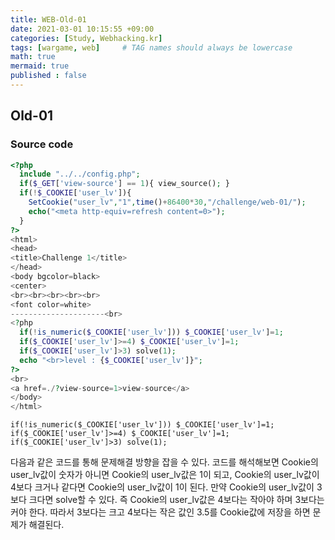 ```yaml
---
title: WEB-Old-01
date: 2021-03-01 10:15:55 +09:00
categories: [Study, Webhacking.kr]
tags: [wargame, web]     # TAG names should always be lowercase
math: true
mermaid: true
published : false
---
```


## Old-01
### Source code
```php
<?php
  include "../../config.php";
  if($_GET['view-source'] == 1){ view_source(); }
  if(!$_COOKIE['user_lv']){
    SetCookie("user_lv","1",time()+86400*30,"/challenge/web-01/");
    echo("<meta http-equiv=refresh content=0>");
  }
?>
<html>
<head>
<title>Challenge 1</title>
</head>
<body bgcolor=black>
<center>
<br><br><br><br><br>
<font color=white>
---------------------<br>
<?php
  if(!is_numeric($_COOKIE['user_lv'])) $_COOKIE['user_lv']=1;
  if($_COOKIE['user_lv']>=4) $_COOKIE['user_lv']=1;
  if($_COOKIE['user_lv']>3) solve(1);
  echo "<br>level : {$_COOKIE['user_lv']}";
?>
<br>
<a href=./?view-source=1>view-source</a>
</body>
</html>
```

```if(!is_numeric($_COOKIE['user_lv'])) $_COOKIE['user_lv']=1;```<br>
```if($_COOKIE['user_lv']>=4) $_COOKIE['user_lv']=1;```<br>
```if($_COOKIE['user_lv']>3) solve(1);```<br>

다음과 같은 코드를 통해 문제해결 방향을 잡을 수 있다. 코드를 해석해보면 Cookie의 user_lv값이 숫자가 아니면 Cookie의 user_lv값은 1이 되고, Cookie의 user_lv값이 4보다 크거나 같다면 Cookie의 user_lv값이 1이 된다. 만약 Cookie의 user_lv값이 3보다 크다면 solve할 수 있다.
즉 Cookie의 user_lv값은 4보다는 작아야 하며 3보다는 커야 한다. 따라서 3보다는 크고 4보다는 작은 값인 3.5를 Cookie값에 저장을 하면 문제가 해결된다.
